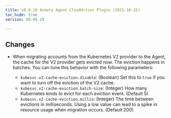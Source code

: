 ```yaml
---
title: v0.9.19 Armory Agent Clouddriver Plugin (2021-10-22)
toc_hide: true
version: 00.09.19

---
```


## Changes
* When migrating accounts from the Kubernetes V2 provider to the Agent, the cache for the V2 provider gets evicted now. The eviction happens in batches. You can tune this behavior with the following parameters:

  * `kubesvc.v2-cache-eviction.disable`: (Boolean) Set this to `true` if you want to turn off the eviction of the V2 cache.
  * `kubesvc.v2-cache-eviction.batch-size`: (Integer) How many Kubernetes kinds to evict for each eviction event. (Default 5)
  * `kubesvc.v2-cache-eviction.millis`: (Integer) The time between evictions in milliseconds. Using a low value can lead to a spike in resource usage when migration occurs. (Default 200)
